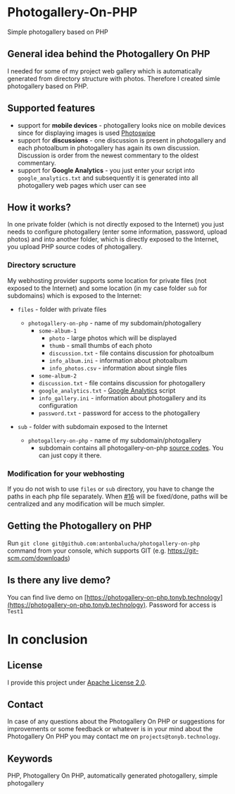 # Photogallery-On-PHP

Simple photogallery based on PHP

## General idea behind the Photogallery On PHP

I needed for some of my project web gallery which is automatically generated from directory structure with photos. Therefore I created simle photogallery based on PHP. 

## Supported features

* support for **mobile devices** - photogallery looks nice on mobile devices since for displaying images is used [Photoswipe](http://photoswipe.com/)
* support for **discussions** - one discussion is present in photogallery and each photoalbum in photogallery has again its own discussion. Discussion is order from the newest commentary to the oldest commentary.
* support for **Google Analytics** - you just enter your script into ```google_analytics.txt``` and subsequently it is generated into all photogallery web pages which user can see

## How it works?

In one private folder (which is not directly exposed to the Internet) you just needs to configure photogallery (enter some information, password, upload photos) and into another folder, which is directly exposed to the Internet, you upload PHP source codes of photogallery. 

### Directory scructure

My webhosting provider supports some location for private files (not exposed to the Internet) and some location (in my case folder ```sub``` for subdomains) which is exposed to the Internet: 

* ```files``` - folder with private files
    * ```photogallery-on-php``` - name of my subdomain/photogallery
	    * ```some-album-1```
		    * ```photo``` - large photos which will be displayed
			* ```thumb``` - small thumbs of each photo
			* ```discussion.txt``` - file contains discussion for photoalbum 
			* ```info_album.ini``` - information about photoalbum
			* ```info_photos.csv``` - information about single files
		* ```some-album-2```
		* ```discussion.txt``` - file contains discussion for photogallery
		* ```google_analytics.txt``` - [Google Analytics](https://www.google.com/analytics/) script
		* ```info_gallery.ini``` - information about photogallery and its configuration
		* ```password.txt``` - password for access to the photogallery

* ```sub``` - folder with subdomain exposed to the Internet
    * ```photogallery-on-php``` - name of my subdomain/photogallery
	    * subdomain contains all photogallery-on-php [source codes](https://github.com/antonbalucha/photogallery-on-php/tree/master/sub/photogallery-on-php). You can just copy it there.

### Modification for your webhosting

If you do not wish to use ```files``` or ```sub``` directory, you have to change the paths in each php file separately. When [#16](https://github.com/antonbalucha/photogallery-on-php/issues/16) will be fixed/done, paths will be centralized and any modification will be much simpler. 
		
## Getting the Photogallery on PHP

Run ```git clone git@github.com:antonbalucha/photogallery-on-php``` command from your console, which supports GIT (e.g. https://git-scm.com/downloads)

## Is there any live demo?

You can find live demo on [https://photogallery-on-php.tonyb.technology](https://photogallery-on-php.tonyb.technology). Password for access is ```Test1```

# In conclusion

## License

I provide this project under [Apache License 2.0](https://github.com/antonbalucha/photogallery-on-php/blob/master/LICENSE).

## Contact

In case of any questions about the Photogallery On PHP or suggestions for improvements or some feedback or whatever is in your mind about the Photogallery On PHP you may contact me on ```projects@tonyb.technology```.

## Keywords

PHP, Photogallery On PHP, automatically generated photogallery, simple photogallery
